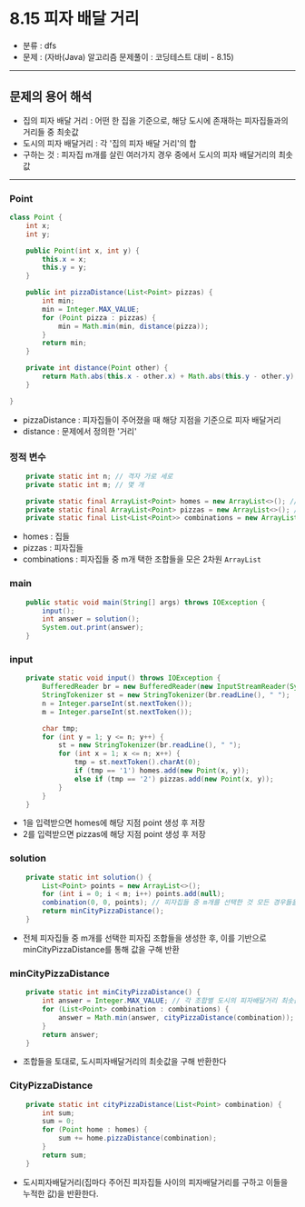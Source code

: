 # 8.15 피자 배달 거리
- 분류 : dfs
- 문제 : (자바(Java) 알고리즘 문제풀이 : 코딩테스트 대비 - 8.15)

---

## 문제의 용어 해석
- 집의 피자 배달 거리 : 어떤 한 집을 기준으로, 해당 도시에 존재하는 피자집들과의 거리들 중 최솟값
- 도시의 피자 배달거리 : 각 '집의 피자 배달 거리'의 합
- 구하는 것 : 피자집 m개를 살린 여러가지 경우 중에서 도시의 피자 배달거리의 최솟값

---

### Point
```java
class Point {
    int x;
    int y;

    public Point(int x, int y) {
        this.x = x;
        this.y = y;
    }

    public int pizzaDistance(List<Point> pizzas) {
        int min;
        min = Integer.MAX_VALUE;
        for (Point pizza : pizzas) {
            min = Math.min(min, distance(pizza));
        }
        return min;
    }

    private int distance(Point other) {
        return Math.abs(this.x - other.x) + Math.abs(this.y - other.y);
    }

}
```
- pizzaDistance : 피자집들이 주어졌을 때 해당 지점을 기준으로 피자 배달거리
- distance : 문제에서 정의한 '거리'

### 정적 변수
```java
    private static int n; // 격자 가로 세로
    private static int m; // 몇 개

    private static final ArrayList<Point> homes = new ArrayList<>(); // 집들
    private static final ArrayList<Point> pizzas = new ArrayList<>(); // 피자집들
    private static final List<List<Point>> combinations = new ArrayList<>(); // 피자집을 m개씩 선택해서 조합한 모음
```
- homes : 집들
- pizzas : 피자집들
- combinations : 피자집들 중 m개 택한 조합들을 모은 2차원 `ArrayList`

### main
```java
    public static void main(String[] args) throws IOException {
        input();
        int answer = solution();
        System.out.print(answer);
    }
```

### input
```java
    private static void input() throws IOException {
        BufferedReader br = new BufferedReader(new InputStreamReader(System.in));
        StringTokenizer st = new StringTokenizer(br.readLine(), " ");
        n = Integer.parseInt(st.nextToken());
        m = Integer.parseInt(st.nextToken());

        char tmp;
        for (int y = 1; y <= n; y++) {
            st = new StringTokenizer(br.readLine(), " ");
            for (int x = 1; x <= n; x++) {
                tmp = st.nextToken().charAt(0);
                if (tmp == '1') homes.add(new Point(x, y));
                else if (tmp == '2') pizzas.add(new Point(x, y));
            }
        }
    }
```
- 1을 입력받으면 homes에 해당 지점 point 생성 후 저장
- 2를 입력받으면 pizzas에 해당 지점 point 생성 후 저장

### solution
```java
    private static int solution() {
        List<Point> points = new ArrayList<>();
        for (int i = 0; i < m; i++) points.add(null);
        combination(0, 0, points); // 피자집들 중 m개를 선택한 것 모든 경우들을 리스트화
        return minCityPizzaDistance();
    }
```
- 전체 피자집들 중 m개를 선택한 피자집 조합들을 생성한 후, 이를 기반으로 minCityPizzaDistance를 통해 값을 구해 반환

### minCityPizzaDistance
```java
    private static int minCityPizzaDistance() {
        int answer = Integer.MAX_VALUE; // 각 조합별 도시의 피자배달거리 최솟값
        for (List<Point> combination : combinations) {
            answer = Math.min(answer, cityPizzaDistance(combination));
        }
        return answer;
    }
```
- 조합들을 토대로, 도시피자배달거리의 최솟값을 구해 반환한다

### CityPizzaDistance
```java
    private static int cityPizzaDistance(List<Point> combination) {
        int sum;
        sum = 0;
        for (Point home : homes) {
            sum += home.pizzaDistance(combination);
        }
        return sum;
    }
```
- 도시피자배달거리(집마다 주어진 피자집들 사이의 피자배달거리를 구하고 이들을 누적한 값)을 반환한다.



